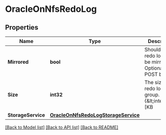 # OracleOnNfsRedoLog

## Properties

Name | Type | Description | Notes
------------ | ------------- | ------------- | -------------
**Mirrored** | **bool** | Should the redo log group be mirrored? Optional in the POST body | [optional] [default to false]
**Size** | **int32** | The size of the redo log group. Usage: {&amp;lt;integer&amp;gt;[KB|MB|GB|TB|PB]} Required in the POST body and optional in the PATCH body | [optional] 
**StorageService** | [**OracleOnNfsRedoLogStorageService**](oracle_on_nfs_redo_log_storage_service.md) |  | [optional] 

[[Back to Model list]](../README.md#documentation-for-models) [[Back to API list]](../README.md#documentation-for-api-endpoints) [[Back to README]](../README.md)


